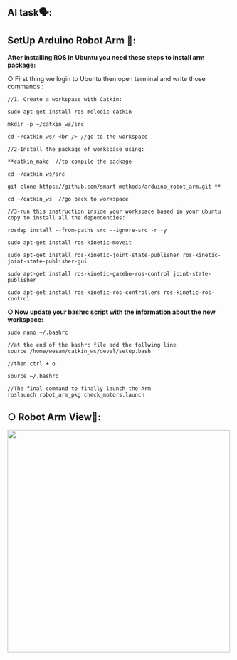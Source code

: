 ## AI task🗣:<br />

## SetUp Arduino Robot Arm 📄:

**After installing ROS in Ubuntu you need these steps to install arm package:<br />**

○ First thing we login to Ubuntu then open terminal and write those commands :<br />

```
//1. Create a workspase with Catkin:

sudo apt-get install ros-melodic-catkin 

mkdir -p ~/catkin_ws/src

cd ~/catkin_ws/ <br /> //go to the workspace

//2-Install the package of workspase using:

**catkin_make  //to compile the package

cd ~/catkin_ws/src

git clone https://github.com/smart-methods/arduino_robot_arm.git **

cd ~/catkin_ws  //go back to workspace

//3-run this instruction inside your workspace based in your ubuntu copy to install all the dependencies:

rosdep install --from-paths src --ignore-src -r -y 

sudo apt-get install ros-kinetic-moveit 

sudo apt-get install ros-kinetic-joint-state-publisher ros-kinetic-joint-state-publisher-gui 

sudo apt-get install ros-kinetic-gazebo-ros-control joint-state-publisher

sudo apt-get install ros-kinetic-ros-controllers ros-kinetic-ros-control 
```

**○ Now update your bashrc script with the information about the new workspace:** <br />

```
sudo nano ~/.bashrc

//at the end of the bashrc file add the follwing line
source /home/wesam/catkin_ws/devel/setup.bash

//then ctrl + o

source ~/.bashrc

//The final command to finally launch the Arm
roslaunch robot_arm_pkg check_motors.launch
```

## ○ Robot Arm View🔎: 
<img src="" width="500">


